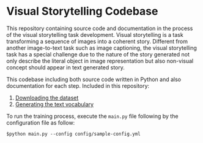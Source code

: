 # Visual Storytelling Codebase
This repository containing source code and documentation in the process of the visual storytelling task development. Visual storytelling is a task transforming a sequence of images into a coherent story. Different from another image-to-text task such as image captioning, the visual storytelling task has a special challenge due to the nature of the story generated not only describe the literal object in image representation but also non-visual concept should appear in text generated story. 

This codebase including both source code written in Python and also documentation for each step. Included in this repository:
1. [Downloading the dataset](https://github.com/systems-ai-lab/visualstorytelling-codebase/blob/master/documentation/downloading-the-dataset.md)
2. [Generating the text vocabulary](https://github.com/systems-ai-lab/visualstorytelling-codebase/blob/master/documentation/generating-text-vocabulary.md)

To run the training process, execute the ```main.py``` file following by the configuration file as follow:
```
$python main.py --config config/sample-config.yml
```
